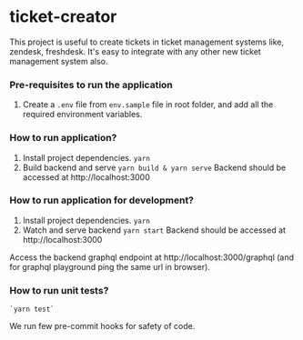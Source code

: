 # ticket-creator

This project is useful to create tickets in ticket management systems like, zendesk, freshdesk. It's easy to integrate with any other new ticket management system also.

### Pre-requisites to run the application

1. Create a `.env` file from `env.sample` file in root folder, and add all the required environment variables.

### How to run application?

1. Install project dependencies.
   `yarn`
2. Build backend and serve
   `yarn build & yarn serve`
   Backend should be accessed at http://localhost:3000

### How to run application for development?

1. Install project dependencies.
   `yarn`
2. Watch and serve backend
   `yarn start`
   Backend should be accessed at http://localhost:3000

Access the backend graphql endpoint at http://localhost:3000/graphql (and for graphql playground ping the same url in browser).

### How to run unit tests?

    `yarn test`

We run few pre-commit hooks for safety of code.
